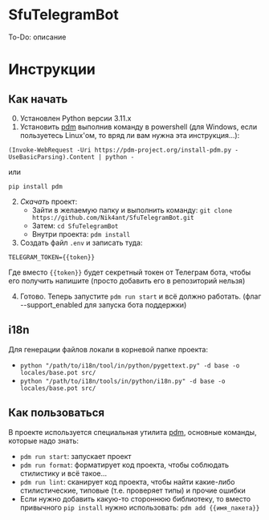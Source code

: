 # SfuTelegramBot
To-Do: описание

# Инструкции
## Как начать
0) Установлен Python версии 3.11.x
1) Установить [pdm](https://github.com/pdm-project/pdm?tab=readme-ov-file#installation)
выполнив команду в powershell (для Windows, если пользуетесь Linux'ом, то вряд ли вам нужна эта инструкция...): 
```
(Invoke-WebRequest -Uri https://pdm-project.org/install-pdm.py -UseBasicParsing).Content | python -
```
или
```
pip install pdm
```
2) *Скачать* проект:
   - Зайти в желаемую папку и выполнить команду: ```git clone https://github.com/Nik4ant/SfuTelegramBot.git```
   - Затем: `cd SfuTelegramBot`
   - Внутри проекта: `pdm install`
3) Создать файл `.env` и записать туда: 
```
TELEGRAM_TOKEN={{token}}
```
Где вместо `{{token}}` будет секретный токен от Телеграм бота, чтобы его получить напишите (просто добавить его в репозиторий нельзя)

4) Готово. Теперь запустите `pdm run start` и всё должно работать. (флаг --support_enabled для запуска бота поддержки)
## i18n
Для генерации файлов локали в корневой папке проекта:
- `python "/path/to/i18n/tool/in/python/pygettext.py" -d base -o locales/base.pot src/`
- `python "/path/to/i18n/tools/in/python/i18n.py" -d base -o locales/base.pot src/`

## Как пользоваться
В проекте используется специальная утилита [pdm](https://pdm-project.org/latest/), основные команды, которые надо знать:
- `pdm run start`: запускает проект
- `pdm run format`: форматирует код проекта, чтобы соблюдать стилистику и всё такое...
- `pdm run lint`: сканирует код проекта, чтобы найти какие-либо стилистические, типовые (т.е. проверяет типы) и прочие ошибки
- Если нужно добавить какую-то стороннюю библиотеку, то вместо привычного `pip install` нужно использовать: `pdm add {{имя_пакета}}`
